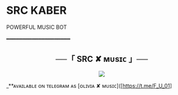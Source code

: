 # SRC KABER
POWERFUL MUSIC BOT

━━━━━━━━━━━━━━━━━━━━

<h2 align="center">
    ──「 SRC ✘ ᴍᴜsɪᴄ 」──
</h2>

<p align="center">
  <img src="https://telegra.ph/file/d640c53f6910a6578fc49.png">
</p>

_**ᴀᴠᴀɪʟᴀʙʟᴇ ᴏɴ ᴛᴇʟᴇɢʀᴀᴍ ᴀs [ᴏʟɪᴠɪᴀ ✘ ᴍᴜsɪᴄ]([https://t.me/F_U_01]
